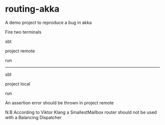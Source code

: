 routing-akka
============

A demo project to reproduce a bug in akka

Fire two terminals

sbt

project remote

run

----

sbt

project local

run

An assertion error should be thrown in project remote

N.B According to Viktor Klang a SmallestMailbox router should not be
used with a Balancing Dispatcher
